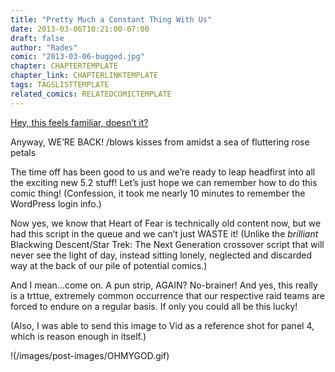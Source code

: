 ```yaml
---
title: "Pretty Much a Constant Thing With Us"
date: 2013-03-06T10:21:00-07:00
draft: false
author: "Rades"
comic: "2013-03-06-bugged.jpg"
chapter: CHAPTERTEMPLATE
chapter_link: CHAPTERLINKTEMPLATE
tags: TAGSLISTTEMPLATE
related_comics: RELATEDCOMICTEMPLATE
---
```


<a href="/comic/glyph-of-ireworks">Hey, this feels familiar, doesn’t it?</a>


Anyway, WE’RE BACK! /blows kisses from amidst a sea of fluttering rose petals


The time off has been good to us and we’re ready to leap headfirst into all the exciting new 5.2 stuff! Let’s just hope we can remember how to do this comic thing! (Confession, it took me nearly 10 minutes to remember the WordPress login info.)


Now yes, we know that Heart of Fear is technically old content now, but we had this script in the queue and we can’t just WASTE it! (Unlike the *brilliant* Blackwing Descent/Star Trek: The Next Generation crossover script that will never see the light of day, instead sitting lonely, neglected and discarded way at the back of our pile of potential comics.)


And I mean…come on. A pun strip, AGAIN? No-brainer! And yes, this really is a trttue, extremely common occurrence that our respective raid teams are forced to endure on a regular basis. If only you could all be this lucky!


(Also, I was able to send this image to Vid as a reference shot for panel 4, which is reason enough in itself.)


!(/images/post-images/OHMYGOD.gif)

